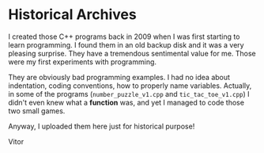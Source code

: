 # Historical Archives

I created those C++ programs back in 2009 when I was first starting to learn programming. I found them in an old backup
disk and it was a very pleasing surprise. They have a tremendous sentimental value for me. Those were my first
experiments with programming.

They are obviously bad programming examples. I had no idea about indentation, coding conventions, how to properly name
variables. Actually, in some of the programs (`number_puzzle_v1.cpp` and `tic_tac_toe_v1.cpp`) I didn't even knew what
a **function** was, and yet I managed to code those two small games.

Anyway, I uploaded them here just for historical purpose!

Vitor
